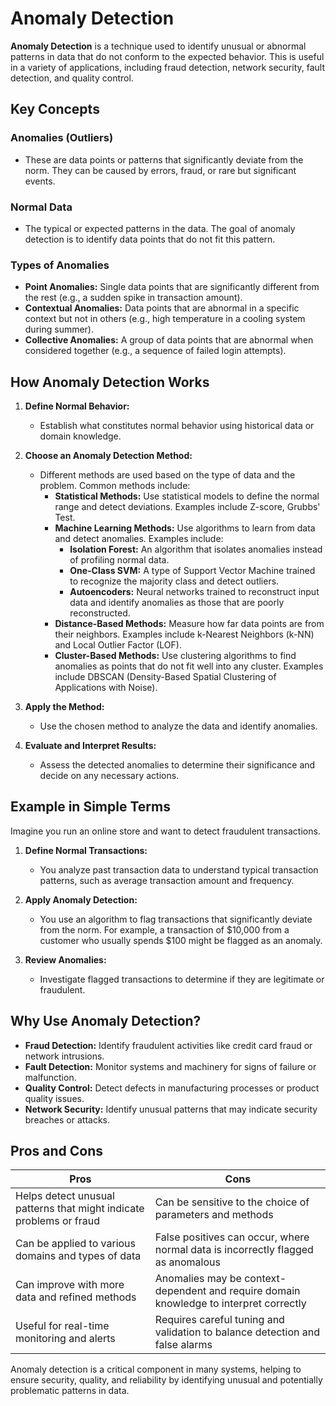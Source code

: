# Anomaly Detection

**Anomaly Detection** is a technique used to identify unusual or abnormal patterns in data that do not conform to the expected behavior. This is useful in a variety of applications, including fraud detection, network security, fault detection, and quality control.

## Key Concepts

### Anomalies (Outliers)
- These are data points or patterns that significantly deviate from the norm. They can be caused by errors, fraud, or rare but significant events.

### Normal Data
- The typical or expected patterns in the data. The goal of anomaly detection is to identify data points that do not fit this pattern.

### Types of Anomalies
- **Point Anomalies:** Single data points that are significantly different from the rest (e.g., a sudden spike in transaction amount).
- **Contextual Anomalies:** Data points that are abnormal in a specific context but not in others (e.g., high temperature in a cooling system during summer).
- **Collective Anomalies:** A group of data points that are abnormal when considered together (e.g., a sequence of failed login attempts).

## How Anomaly Detection Works

1. **Define Normal Behavior:**
   - Establish what constitutes normal behavior using historical data or domain knowledge.

2. **Choose an Anomaly Detection Method:**
   - Different methods are used based on the type of data and the problem. Common methods include:
     - **Statistical Methods:** Use statistical models to define the normal range and detect deviations. Examples include Z-score, Grubbs' Test.
     - **Machine Learning Methods:** Use algorithms to learn from data and detect anomalies. Examples include:
       - **Isolation Forest:** An algorithm that isolates anomalies instead of profiling normal data.
       - **One-Class SVM:** A type of Support Vector Machine trained to recognize the majority class and detect outliers.
       - **Autoencoders:** Neural networks trained to reconstruct input data and identify anomalies as those that are poorly reconstructed.
     - **Distance-Based Methods:** Measure how far data points are from their neighbors. Examples include k-Nearest Neighbors (k-NN) and Local Outlier Factor (LOF).
     - **Cluster-Based Methods:** Use clustering algorithms to find anomalies as points that do not fit well into any cluster. Examples include DBSCAN (Density-Based Spatial Clustering of Applications with Noise).

3. **Apply the Method:**
   - Use the chosen method to analyze the data and identify anomalies.

4. **Evaluate and Interpret Results:**
   - Assess the detected anomalies to determine their significance and decide on any necessary actions.

## Example in Simple Terms

Imagine you run an online store and want to detect fraudulent transactions.

1. **Define Normal Transactions:**
   - You analyze past transaction data to understand typical transaction patterns, such as average transaction amount and frequency.

2. **Apply Anomaly Detection:**
   - You use an algorithm to flag transactions that significantly deviate from the norm. For example, a transaction of $10,000 from a customer who usually spends $100 might be flagged as an anomaly.

3. **Review Anomalies:**
   - Investigate flagged transactions to determine if they are legitimate or fraudulent.

## Why Use Anomaly Detection?

- **Fraud Detection:** Identify fraudulent activities like credit card fraud or network intrusions.
- **Fault Detection:** Monitor systems and machinery for signs of failure or malfunction.
- **Quality Control:** Detect defects in manufacturing processes or product quality issues.
- **Network Security:** Identify unusual patterns that may indicate security breaches or attacks.

## Pros and Cons

| **Pros**                                        | **Cons**                                        |
|-------------------------------------------------|-------------------------------------------------|
| Helps detect unusual patterns that might indicate problems or fraud | Can be sensitive to the choice of parameters and methods |
| Can be applied to various domains and types of data | False positives can occur, where normal data is incorrectly flagged as anomalous |
| Can improve with more data and refined methods | Anomalies may be context-dependent and require domain knowledge to interpret correctly |
| Useful for real-time monitoring and alerts       | Requires careful tuning and validation to balance detection and false alarms |

Anomaly detection is a critical component in many systems, helping to ensure security, quality, and reliability by identifying unusual and potentially problematic patterns in data.

